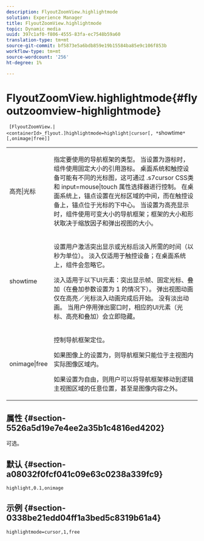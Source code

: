 ```yaml
---
description: FlyoutZoomView.highlightmode
solution: Experience Manager
title: FlyoutZoomView.highlightmode
topic: Dynamic media
uuid: 397c1af0-f806-4555-83fa-ec7548b59a60
translation-type: tm+mt
source-git-commit: bf5873e5a6bdb859e19b15584ba85e9c106f853b
workflow-type: tm+mt
source-wordcount: '256'
ht-degree: 1%

---
```



# FlyoutZoomView.highlightmode{#flyoutzoomview-highlightmode}

` [FlyoutZoomView.|<containerId>_flyout.]highlightmode=highlight|cursor[, *`showtime`*[,onimage|free]]`

<table id="table_C6F4C663099F40698874731590A22924"> 
 <tbody> 
  <tr> 
   <td colname="col1"> <p> <span class="codeph"> 高亮|光标  </span> </p> </td> 
   <td colname="col2"> <p> 指定要使用的导航框架的类型。 当设置为<span class="codeph">游标</span>时，组件使用固定大小的引用游标。 桌面系统和触控设备可能有不同的光标图，这可通过<span class="codeph"> .s7cursor </span> CSS类和<span class="codeph"> input=mouse|touch </span>属性选择器进行控制。 在桌面系统上，锚点设置在光标区域的中间，而在触控设备上，锚点位于光标的下中心。 当设置为<span class="codeph">高亮显示</span>时，组件使用可变大小的导航框架；框架的大小和形状取决于缩放因子和弹出视图的大小。 </p> </td> 
  </tr> 
  <tr> 
   <td colname="col1"> <p> <span class="codeph"> <span class="varname"> showtime  </span> </span> </p> </td> 
   <td colname="col2"> <p> 设置用户激活突出显示或光标后淡入所需的时间（以秒为单位）。 淡入仅适用于触控设备；在桌面系统上，组件会忽略它。 </p> <p>淡入适用于以下UI元素：突出显示帧、固定光标、叠加（在<span class="codeph">叠加</span>参数设置为<span class="codeph"> 1 </span>的情况下）。 弹出视图动画仅在高亮／光标淡入动画完成后开始。 没有淡出动画。 当用户停用弹出窗口时，相应的UI元素（光标、高亮和叠加）会立即隐藏。 </p> </td> 
  </tr> 
  <tr> 
   <td colname="col1"> <p> <span class="codeph"> onimage|free  </span> </p> </td> 
   <td colname="col2"> <p> 控制导航框架定位。 </p> <p>如果图像</span>上的<span class="codeph">设置为，则导航框架只能位于主视图内实际图像区域内。 </span></p> <p>如果设置为<span class="codeph">自由</span>，则用户可以将导航框架移动到逻辑主视图区域的任意位置，甚至是图像内容之外。 </p> </td> 
  </tr> 
 </tbody> 
</table>

## 属性 {#section-5526a5d19e7e4ee2a35b1c4816ed4202}

可选。

## 默认 {#section-a08032f0fcf041c09e63c0238a339fc9}

`highlight,0.1,onimage`

## 示例 {#section-0338be21edd04ff1a3bed5c8319b61a4}

`highlightmode=cursor,1,free`
